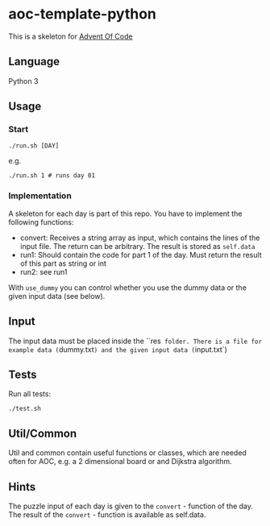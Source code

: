 # aoc-template-python

This is a skeleton for [Advent Of Code](https://adventofcode.com/)

## Language

Python 3

## Usage

### Start

```
./run.sh [DAY]
```

e.g.

```
./run.sh 1 # runs day 01
```

### Implementation

A skeleton for each day is part of this repo.
You have to implement the following functions:

- convert: Receives a string array as input, which contains the lines of the input file. The return can be arbitrary. The result is stored as `self.data`
- run1: Should contain the code for part 1 of the day. Must return the result of this part as string or int
- run2: see run1

With `use_dummy` you can control whether you use the dummy data or the given input data (see below).

## Input

The input data must be placed inside the ``res` folder.
There is a file for example data (`dummy.txt`) and the given input data (`input.txt`)

## Tests

Run all tests:

```
./test.sh
```

## Util/Common

Util and common contain useful functions or classes, which are needed often for AOC, e.g. a 2 dimensional board or and Dijkstra algorithm.

## Hints

The puzzle input of each day is given to the `convert` - function of the day.
The result of the `convert` - function is available as self.data.